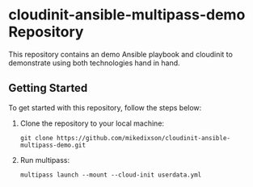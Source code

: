 # cloudinit-ansible-multipass-demo Repository

This repository contains an demo Ansible playbook and cloudinit to demonstrate using both technologies hand in hand.

## Getting Started

To get started with this repository, follow the steps below:

1. Clone the repository to your local machine:

   ```shell
   git clone https://github.com/mikedixson/cloudinit-ansible-multipass-demo.git
2. Run multipass:

   ```shell
   multipass launch --mount --cloud-init userdata.yml